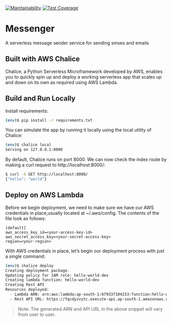 [![Maintainability](https://api.codeclimate.com/v1/badges/b682d0ce3040893c6d81/maintainability)](https://codeclimate.com/github/phalbert/messenger/maintainability)
[![Test Coverage](https://api.codeclimate.com/v1/badges/b682d0ce3040893c6d81/test_coverage)](https://codeclimate.com/github/phalbert/messenger/test_coverage)

# Messenger

A serverless message sender service for sending smses and emails

## Built with AWS Chalice

Chalice, a Python Serverless Microframework developed by AWS, enables you to quickly spin up and deploy a working serverless app that scales up and down on its own as required using AWS Lambda.

## Build and Run Locally

Install requirements:

```bash
(env)$ pip install -r requirements.txt
```

You can simulate the app by running it locally using the local utility of Chalice:

```bash
(env)$ chalice local
Serving on 127.0.0.1:8000
```

By default, Chalice runs on port 8000. We can now check the index route by making a curl request to http://localhost:8000/:

```bash
$ curl -X GET http://localhost:8000/
{"hello": "world"}
```

## Deploy on AWS Lambda

Before we begin deployment, we need to make sure we have our AWS credentials in place,usually located at ~/.aws/config. The contents of the file look as follows:

```shell
[default]
aws_access_key_id=<your-access-key-id>
aws_secret_access_key=<your-secret-access-key>
region=<your-region>
```

With AWS credentials in place, let’s begin our deployment process with just a single command:

```bash
(env)$ chalice deploy
Creating deployment package.
Updating policy for IAM role: hello-world-dev
Creating lambda function: hello-world-dev
Creating Rest API
Resources deployed:
  - Lambda ARN: arn:aws:lambda:ap-south-1:679337104153:function:hello-world-dev
  - Rest API URL: https://fqcdyzvytc.execute-api.ap-south-1.amazonaws.com/api/
```

> Note: The generated ARN and API URL in the above snippet will vary from user to user.
